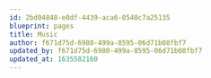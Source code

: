 ```yaml
---
id: 2bd04848-e0df-4439-aca6-0540c7a25135
blueprint: pages
title: Music
author: f671d75d-6980-499a-8595-06d71b08fbf7
updated_by: f671d75d-6980-499a-8595-06d71b08fbf7
updated_at: 1635582160
---
```

